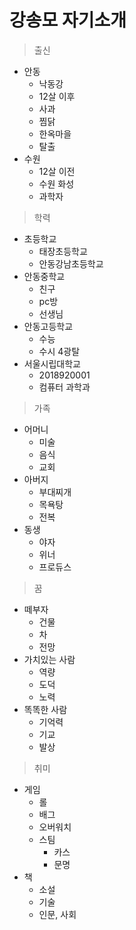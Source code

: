 # 강송모 자기소개

> 출신
- 안동
  - 낙동강
  - 12살 이후
  - 사과
  - 찜닭
  - 한옥마을
  - 탈출
- 수원
  - 12살 이전
  - 수원 화성
  - 과학자
> 학력
- 초등학교
  - 태장초등학교
  - 안동강남초등학교
- 안동중학교
  - 친구
  - pc방
  - 선생님
- 안동고등학교
  - 수능
  -  수시 4광탈
- 서울시립대학교
  - 2018920001
  - 컴퓨터 과학과
> 가족
- 어머니
  - 미술
  - 음식
  - 교회
- 아버지
  - 부대찌개
  - 목욕탕
  - 전복
- 동생
  - 야자
  - 위너
  - 프로듀스
> 꿈
- 떼부자
  - 건물
  - 차
  - 전망
- 가치있는 사람
  - 역량
  - 도덕
  - 노력
- 똑똑한 사람
  - 기억력
  - 기교
  - 발상
> 취미
- 게임
  - 롤
  - 배그
  - 오버워치
  - 스팀
    - 카스
    - 문명
- 책
  - 소설
  - 기술
  - 인문, 사회